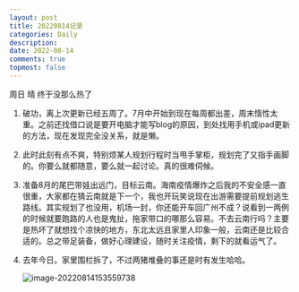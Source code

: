 ```yaml
---
layout: post
title: 20220814记录
categories: Daily
description: 
date: 2022-08-14
comments: true
topmost: false
---
```


周日 晴 终于没那么热了 

1. 破功，离上次更新已经五周了。7月中开始到现在每周都出差，周末惰性太重。之前还找借口说是要开电脑才能写blog的原因，到处找用手机或ipad更新的方法，现在发现完全没关系，就是懒。

2. 此时此刻有点不爽，特别烦某人规划行程时当甩手掌柜，规划完了又指手画脚的。你要么就都随意，要么就一起讨论。真的很难伺候。

3. 准备8月的尾巴带娃出远门，目标云南。海南疫情爆炸之后我的不安全感一直很重，大家都在猜云南就是下一个，我也开玩笑说现在出游需要提前规划逃生路线。其实规划了也没用，机场一封，你还能开车回广州不成？说看到一两例的时候就要跑路的人也是鬼扯，拖家带口的哪那么容易。不去云南行吗？主要是热坏了就想找个凉快的地方，东北太远且家里人印象一般，云南还是比较合适的。总之带足装备，做好心理建设，随时关注疫情，剩下的就看运气了。

4. 去年今日。家里围栏拆了，不过两猪堆叠的事还是时有发生哈哈。

   ![image-20220814153559738](https://s2.loli.net/2022/08/14/cUF8iCTpBDdJ4wP.png)

